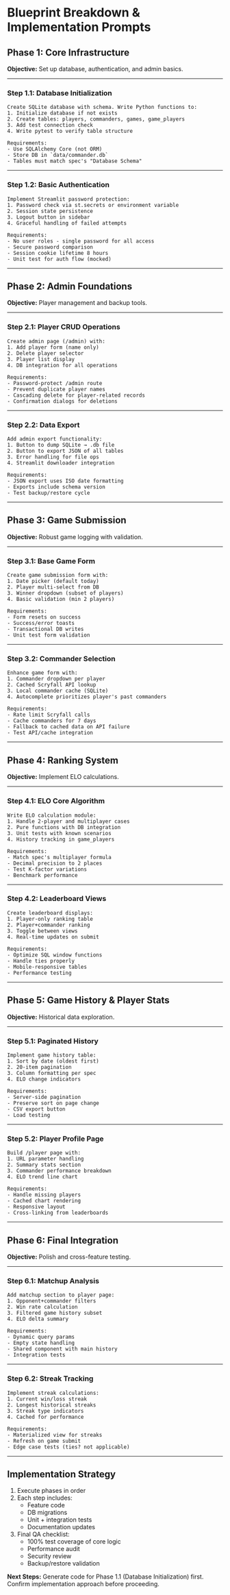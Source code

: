 # Blueprint Breakdown & Implementation Prompts

## **Phase 1: Core Infrastructure**
**Objective:** Set up database, authentication, and admin basics.

---

### **Step 1.1: Database Initialization**
```text
Create SQLite database with schema. Write Python functions to:
1. Initialize database if not exists
2. Create tables: players, commanders, games, game_players
3. Add test connection check
4. Write pytest to verify table structure

Requirements:
- Use SQLAlchemy Core (not ORM)
- Store DB in `data/commander.db`
- Tables must match spec's "Database Schema"
```

---

### **Step 1.2: Basic Authentication**
```text
Implement Streamlit password protection:
1. Password check via st.secrets or environment variable
2. Session state persistence
3. Logout button in sidebar
4. Graceful handling of failed attempts

Requirements:
- No user roles - single password for all access
- Secure password comparison
- Session cookie lifetime 8 hours
- Unit test for auth flow (mocked)
```

---

## **Phase 2: Admin Foundations**
**Objective:** Player management and backup tools.

---

### **Step 2.1: Player CRUD Operations**
```text
Create admin page (/admin) with:
1. Add player form (name only)
2. Delete player selector
3. Player list display
4. DB integration for all operations

Requirements:
- Password-protect /admin route
- Prevent duplicate player names
- Cascading delete for player-related records
- Confirmation dialogs for deletions
```

---

### **Step 2.2: Data Export**
```text
Add admin export functionality:
1. Button to dump SQLite → .db file
2. Button to export JSON of all tables
3. Error handling for file ops
4. Streamlit downloader integration

Requirements:
- JSON export uses ISO date formatting
- Exports include schema version
- Test backup/restore cycle
```

---

## **Phase 3: Game Submission**
**Objective:** Robust game logging with validation.

---

### **Step 3.1: Base Game Form**
```text
Create game submission form with:
1. Date picker (default today)
2. Player multi-select from DB
3. Winner dropdown (subset of players)
4. Basic validation (min 2 players)

Requirements:
- Form resets on success
- Success/error toasts
- Transactional DB writes
- Unit test form validation
```

---

### **Step 3.2: Commander Selection**
```text
Enhance game form with:
1. Commander dropdown per player
2. Cached Scryfall API lookup
3. Local commander cache (SQLite)
4. Autocomplete prioritizes player's past commanders

Requirements:
- Rate limit Scryfall calls
- Cache commanders for 7 days
- Fallback to cached data on API failure
- Test API/cache integration
```

---

## **Phase 4: Ranking System**
**Objective:** Implement ELO calculations.

---

### **Step 4.1: ELO Core Algorithm**
```text
Write ELO calculation module:
1. Handle 2-player and multiplayer cases
2. Pure functions with DB integration
3. Unit tests with known scenarios
4. History tracking in game_players

Requirements:
- Match spec's multiplayer formula
- Decimal precision to 2 places
- Test K-factor variations
- Benchmark performance
```

---

### **Step 4.2: Leaderboard Views**
```text
Create leaderboard displays:
1. Player-only ranking table
2. Player+commander ranking
3. Toggle between views
4. Real-time updates on submit

Requirements:
- Optimize SQL window functions
- Handle ties properly
- Mobile-responsive tables
- Performance testing
```

---

## **Phase 5: Game History & Player Stats**
**Objective:** Historical data exploration.

---

### **Step 5.1: Paginated History**
```text
Implement game history table:
1. Sort by date (oldest first)
2. 20-item pagination
3. Column formatting per spec
4. ELO change indicators

Requirements:
- Server-side pagination
- Preserve sort on page change
- CSV export button
- Load testing
```

---

### **Step 5.2: Player Profile Page**
```text
Build /player page with:
1. URL parameter handling
2. Summary stats section
3. Commander performance breakdown
4. ELO trend line chart

Requirements:
- Handle missing players
- Cached chart rendering
- Responsive layout
- Cross-linking from leaderboards
```

---

## **Phase 6: Final Integration**
**Objective:** Polish and cross-feature testing.

---

### **Step 6.1: Matchup Analysis**
```text
Add matchup section to player page:
1. Opponent+commander filters
2. Win rate calculation
3. Filtered game history subset
4. ELO delta summary

Requirements:
- Dynamic query params
- Empty state handling
- Shared component with main history
- Integration tests
```

---

### **Step 6.2: Streak Tracking**
```text
Implement streak calculations:
1. Current win/loss streak
2. Longest historical streaks
3. Streak type indicators
4. Cached for performance

Requirements:
- Materialized view for streaks
- Refresh on game submit
- Edge case tests (ties? not applicable)
```

---

## **Implementation Strategy**
1. Execute phases in order
2. Each step includes:
   - Feature code
   - DB migrations
   - Unit + integration tests
   - Documentation updates
3. Final QA checklist:
   - 100% test coverage of core logic
   - Performance audit
   - Security review
   - Backup/restore validation

**Next Steps:** Generate code for Phase 1.1 (Database Initialization) first. Confirm implementation approach before proceeding.